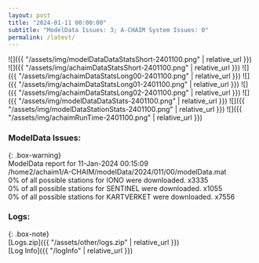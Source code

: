 ```yaml
---
layout: post
title: "2024-01-11 00:00:00"
subtitle: "ModelData Issues: 3; A-CHAIM System Issues: 0"
permalink: /latest/
---
```


![]({{ "/assets/img/modelDataDataStatsShort-2401100.png" | relative_url }})
![]({{ "/assets/img/achaimDataStatsShort-2401100.png" | relative_url }})
![]({{ "/assets/img/achaimDataStatsLong00-2401100.png" | relative_url }})
![]({{ "/assets/img/achaimDataStatsLong01-2401100.png" | relative_url }})
![]({{ "/assets/img/achaimDataStatsLong02-2401100.png" | relative_url }})
![]({{ "/assets/img/modelDataDataStats-2401100.png" | relative_url }})
![]({{ "/assets/img/modelDataStationStats-2401100.png" | relative_url }})
![]({{ "/assets/img/achaimRunTime-2401100.png" | relative_url }})


### ModelData Issues:  
  
{: .box-warning}  
 ModelData report for 11-Jan-2024 00:15:09   
 /home2/achaim1/A-CHAIM/modelData/2024/011/00/modelData.mat   
 0% of all possible stations for IONO were downloaded. x3335   
 0% of all possible stations for SENTINEL were downloaded. x1055   
 0% of all possible stations for KARTVERKET were downloaded. x7556   
  


### Logs:  
  
{: .box-note}  
[Logs.zip]({{ "/assets/other/logs.zip" | relative_url }})  
[Log Info]({{ "/logInfo" | relative_url }})  
